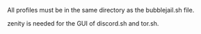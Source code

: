All profiles must be in the same directory as the bubblejail.sh file.

zenity is needed for the GUI of discord.sh and tor.sh.
